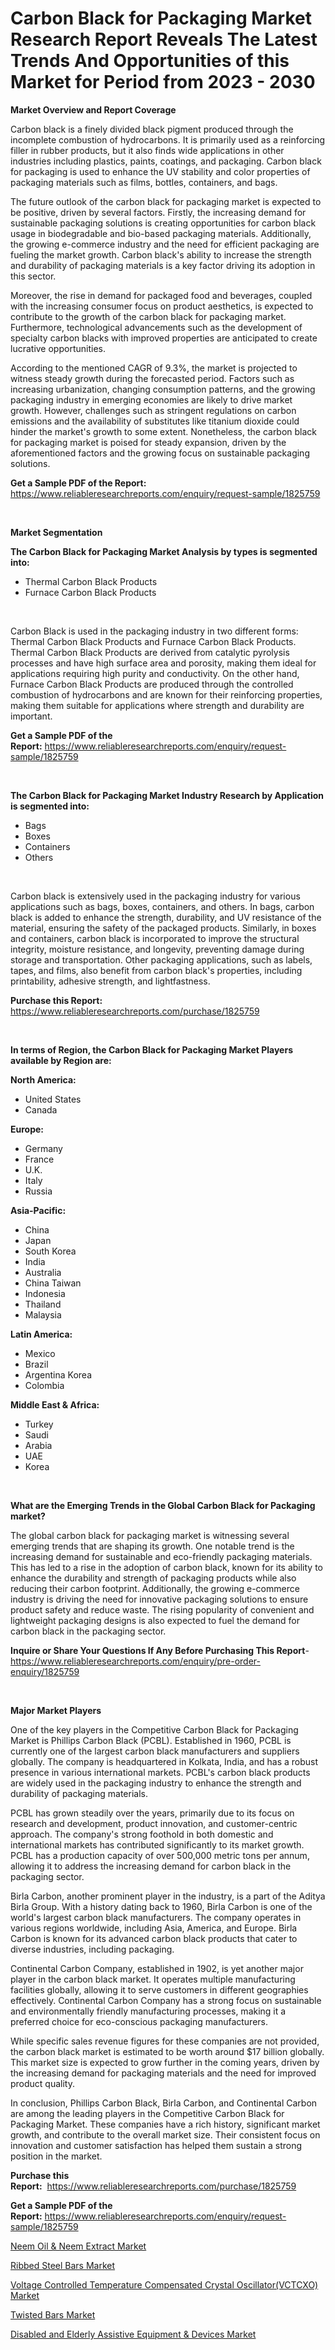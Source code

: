 <p><h1>Carbon Black for Packaging Market Research Report Reveals The Latest Trends And Opportunities of this Market for Period from 2023 - 2030</h1></p><p><strong>Market Overview and Report Coverage</strong></p>
<p><p>Carbon black is a finely divided black pigment produced through the incomplete combustion of hydrocarbons. It is primarily used as a reinforcing filler in rubber products, but it also finds wide applications in other industries including plastics, paints, coatings, and packaging. Carbon black for packaging is used to enhance the UV stability and color properties of packaging materials such as films, bottles, containers, and bags.</p><p>The future outlook of the carbon black for packaging market is expected to be positive, driven by several factors. Firstly, the increasing demand for sustainable packaging solutions is creating opportunities for carbon black usage in biodegradable and bio-based packaging materials. Additionally, the growing e-commerce industry and the need for efficient packaging are fueling the market growth. Carbon black's ability to increase the strength and durability of packaging materials is a key factor driving its adoption in this sector.</p><p>Moreover, the rise in demand for packaged food and beverages, coupled with the increasing consumer focus on product aesthetics, is expected to contribute to the growth of the carbon black for packaging market. Furthermore, technological advancements such as the development of specialty carbon blacks with improved properties are anticipated to create lucrative opportunities.</p><p>According to the mentioned CAGR of 9.3%, the market is projected to witness steady growth during the forecasted period. Factors such as increasing urbanization, changing consumption patterns, and the growing packaging industry in emerging economies are likely to drive market growth. However, challenges such as stringent regulations on carbon emissions and the availability of substitutes like titanium dioxide could hinder the market's growth to some extent. Nonetheless, the carbon black for packaging market is poised for steady expansion, driven by the aforementioned factors and the growing focus on sustainable packaging solutions.</p></p>
<p><strong>Get a Sample PDF of the Report:</strong> <a href="https://www.reliableresearchreports.com/enquiry/request-sample/1825759">https://www.reliableresearchreports.com/enquiry/request-sample/1825759</a></p>
<p>&nbsp;</p>
<p><strong>Market Segmentation</strong></p>
<p><strong>The Carbon Black for Packaging Market Analysis by types is segmented into:</strong></p>
<p><ul><li>Thermal Carbon Black Products</li><li>Furnace Carbon Black Products</li></ul></p>
<p>&nbsp;</p>
<p><p>Carbon Black is used in the packaging industry in two different forms: Thermal Carbon Black Products and Furnace Carbon Black Products. Thermal Carbon Black Products are derived from catalytic pyrolysis processes and have high surface area and porosity, making them ideal for applications requiring high purity and conductivity. On the other hand, Furnace Carbon Black Products are produced through the controlled combustion of hydrocarbons and are known for their reinforcing properties, making them suitable for applications where strength and durability are important.</p></p>
<p><strong>Get a Sample PDF of the Report:</strong>&nbsp;<a href="https://www.reliableresearchreports.com/enquiry/request-sample/1825759">https://www.reliableresearchreports.com/enquiry/request-sample/1825759</a></p>
<p>&nbsp;</p>
<p><strong>The Carbon Black for Packaging Market Industry Research by Application is segmented into:</strong></p>
<p><ul><li>Bags</li><li>Boxes</li><li>Containers</li><li>Others</li></ul></p>
<p>&nbsp;</p>
<p><p>Carbon black is extensively used in the packaging industry for various applications such as bags, boxes, containers, and others. In bags, carbon black is added to enhance the strength, durability, and UV resistance of the material, ensuring the safety of the packaged products. Similarly, in boxes and containers, carbon black is incorporated to improve the structural integrity, moisture resistance, and longevity, preventing damage during storage and transportation. Other packaging applications, such as labels, tapes, and films, also benefit from carbon black's properties, including printability, adhesive strength, and lightfastness.</p></p>
<p><strong>Purchase this Report:</strong>&nbsp; <a href="https://www.reliableresearchreports.com/purchase/1825759">https://www.reliableresearchreports.com/purchase/1825759</a></p>
<p>&nbsp;</p>
<p><strong>In terms of Region, the Carbon Black for Packaging Market Players available by Region are:</strong></p>
<p>
    <p> <strong> North America: </strong>
        <ul>
            <li>United States</li>
            <li>Canada</li>
        </ul>
        </p> 
    <p> <strong> Europe: </strong>
        <ul>
            <li>Germany</li>
            <li>France</li>
            <li>U.K.</li>
            <li>Italy</li>
            <li>Russia</li>
        </ul>
        </p> 
    <p> <strong> Asia-Pacific: </strong>
        <ul>
            <li>China</li>
            <li>Japan</li>
            <li>South Korea</li>
            <li>India</li>
            <li>Australia</li>
            <li>China Taiwan</li>
            <li>Indonesia</li>
            <li>Thailand</li>
            <li>Malaysia</li>
        </ul>
        </p> 
    <p> <strong> Latin America: </strong>
        <ul>
            <li>Mexico</li>
            <li>Brazil</li>
            <li>Argentina Korea</li>
            <li>Colombia</li>
        </ul>
        </p> 
    <p> <strong> Middle East & Africa: </strong>
        <ul>
            <li>Turkey</li>
            <li>Saudi</li>
            <li>Arabia</li>
            <li>UAE</li>
            <li>Korea</li>
        </ul>
    </p>
    </p>
<p>&nbsp;</p>
<p><strong>What are the Emerging Trends in the Global Carbon Black for Packaging market?</strong></p>
<p><p>The global carbon black for packaging market is witnessing several emerging trends that are shaping its growth. One notable trend is the increasing demand for sustainable and eco-friendly packaging materials. This has led to a rise in the adoption of carbon black, known for its ability to enhance the durability and strength of packaging products while also reducing their carbon footprint. Additionally, the growing e-commerce industry is driving the need for innovative packaging solutions to ensure product safety and reduce waste. The rising popularity of convenient and lightweight packaging designs is also expected to fuel the demand for carbon black in the packaging sector.</p></p>
<p><strong>Inquire or Share Your Questions If Any Before Purchasing This Report</strong>- <a href="https://www.reliableresearchreports.com/enquiry/pre-order-enquiry/1825759">https://www.reliableresearchreports.com/enquiry/pre-order-enquiry/1825759</a></p>
<p>&nbsp;</p>
<p><strong>Major Market Players</strong></p>
<p><p>One of the key players in the Competitive Carbon Black for Packaging Market is Phillips Carbon Black (PCBL). Established in 1960, PCBL is currently one of the largest carbon black manufacturers and suppliers globally. The company is headquartered in Kolkata, India, and has a robust presence in various international markets. PCBL's carbon black products are widely used in the packaging industry to enhance the strength and durability of packaging materials.</p><p>PCBL has grown steadily over the years, primarily due to its focus on research and development, product innovation, and customer-centric approach. The company's strong foothold in both domestic and international markets has contributed significantly to its market growth. PCBL has a production capacity of over 500,000 metric tons per annum, allowing it to address the increasing demand for carbon black in the packaging sector.</p><p>Birla Carbon, another prominent player in the industry, is a part of the Aditya Birla Group. With a history dating back to 1960, Birla Carbon is one of the world's largest carbon black manufacturers. The company operates in various regions worldwide, including Asia, America, and Europe. Birla Carbon is known for its advanced carbon black products that cater to diverse industries, including packaging.</p><p>Continental Carbon Company, established in 1902, is yet another major player in the carbon black market. It operates multiple manufacturing facilities globally, allowing it to serve customers in different geographies effectively. Continental Carbon Company has a strong focus on sustainable and environmentally friendly manufacturing processes, making it a preferred choice for eco-conscious packaging manufacturers.</p><p>While specific sales revenue figures for these companies are not provided, the carbon black market is estimated to be worth around $17 billion globally. This market size is expected to grow further in the coming years, driven by the increasing demand for packaging materials and the need for improved product quality.</p><p>In conclusion, Phillips Carbon Black, Birla Carbon, and Continental Carbon are among the leading players in the Competitive Carbon Black for Packaging Market. These companies have a rich history, significant market growth, and contribute to the overall market size. Their consistent focus on innovation and customer satisfaction has helped them sustain a strong position in the market.</p></p>
<p><strong>Purchase this Report:</strong>&nbsp;&nbsp;<a href="https://www.reliableresearchreports.com/purchase/1825759">https://www.reliableresearchreports.com/purchase/1825759</a></p>
<p></p>
<p><strong>Get a Sample PDF of the Report:</strong>&nbsp;<a href="https://www.reliableresearchreports.com/enquiry/request-sample/1825759">https://www.reliableresearchreports.com/enquiry/request-sample/1825759</a></p>
<p><p><a href="https://medium.com/@melt.scale.beast/neem-oil-amp-neem-extract-market-outlook-industry-overview-and-forecast-2023-to-2030-880e5c22ed71">Neem Oil & Neem Extract Market</a></p><p><a href="https://github.com/rahu1503/Market-Research-Report-List-1/blob/main/ribbed-steel-bars-market.md">Ribbed Steel Bars Market</a></p><p><a href="https://medium.com/@keygreen5469/voltage-controlled-temperature-compensated-crystal-oscillator-vctcxo-market-analysis-its-cagr-1e2a58cd658c">Voltage Controlled Temperature Compensated Crystal Oscillator(VCTCXO) Market</a></p><p><a href="https://github.com/rahu1501/Market-Research-Report-List-1/blob/main/twisted-bars-market.md">Twisted Bars Market</a></p><p><a href="https://medium.com/@ruthgaylord1929/decoding-disabled-and-elderly-assistive-equipment-devices-market-metrics-market-share-trends-a819c5ef5492">Disabled and Elderly Assistive Equipment & Devices Market</a></p></p>